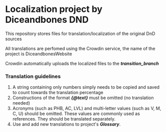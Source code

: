 # Localization project by Diceandbones DND

This repository stores files for translation/localization of the original DnD sources

All translations are perfomed using the Crowdin service, the name of the project is DiceandbonesWebsite

Crowdin automatically uploads the localized files to the ***transition_branch***

### Translation guidelines

1. A string containing only numbers simply needs to be copied and saved to count towards the translation percentage
2. Constructions of the format ***{@*text*}*** must be omitted (no translation needed)
3. Acronyms (such as PHB, AC, LVL) and multi-letter values (such as V, M, C, U) should be omitted. These values are commonly used as references. They should be translated separately.
4. Use and add new translations to project's ***Glossary***. 
